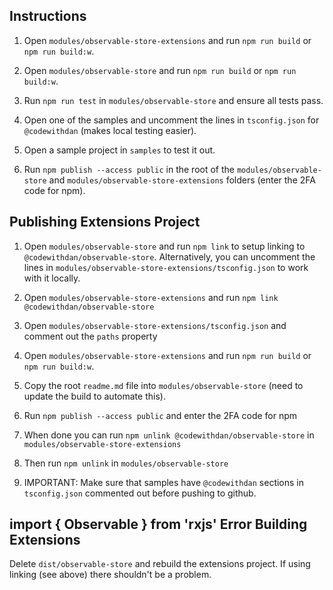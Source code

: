## Instructions

1. Open `modules/observable-store-extensions` and run `npm run build` or `npm run build:w`.

1. Open `modules/observable-store` and run `npm run build` or `npm run build:w`.

1. Run `npm run test` in `modules/observable-store` and ensure all tests pass.

1. Open one of the samples and uncomment the lines in `tsconfig.json` for `@codewithdan` (makes local testing easier).

1. Open a sample project in `samples` to test it out.

1. Run `npm publish --access public` in the root of the `modules/observable-store` and `modules/observable-store-extensions` folders (enter the 2FA code for npm).


## Publishing Extensions Project

1. Open `modules/observable-store` and run `npm link` to setup linking to `@codewithdan/observable-store`. Alternatively, you can uncomment the lines in `modules/observable-store-extensions/tsconfig.json` to work with it locally.

1. Open `modules/observable-store-extensions` and run `npm link @codewithdan/observable-store`

1. Open `modules/observable-store-extensions/tsconfig.json` and comment out the `paths` property

1. Open `modules/observable-store-extensions` and run `npm run build` or `npm run build:w`.

1. Copy the root `readme.md` file into `modules/observable-store` (need to update the build to automate this).

1. Run `npm publish --access public` and enter the 2FA code for npm

1. When done you can run `npm unlink @codewithdan/observable-store` in `modules/observable-store-extensions`

1. Then run `npm unlink` in `modules/observable-store`

1. IMPORTANT: Make sure that samples have `@codewithdan` sections in `tsconfig.json` commented out before pushing to github.


## import { Observable } from 'rxjs' Error Building Extensions

Delete `dist/observable-store` and rebuild the extensions project. If using linking (see above) there shouldn't be a problem.